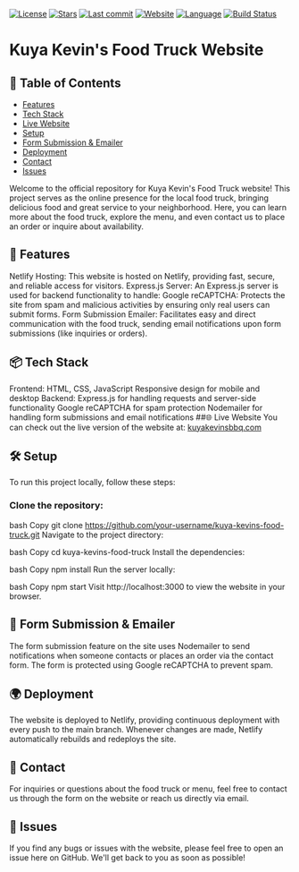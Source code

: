 [![License](https://img.shields.io/badge/license-MIT-blue.svg)](https://github.com/Amato1891/kuya-kevins/blob/main/LICENSE)
[![Stars](https://img.shields.io/github/stars/Amato1891/kuya-kevins)](https://github.com/Amato1891/kuya-kevins/stargazers)
[![Last commit](https://img.shields.io/github/last-commit/Amato1891/kuya-kevins)](https://github.com/Amato1891/kuya-kevins/commits/main)
[![Website](https://img.shields.io/website?url=https%3A%2F%2Fkuyakevinsbbq.com)](https://kuyakevinsbbq.com)
[![Language](https://img.shields.io/github/languages/top/Amato1891/kuya-kevins)](https://github.com/Amato1891/kuya-kevins)
[![Build Status](https://img.shields.io/github/workflow/status/Amato1891/kuya-kevins/CI)](https://github.com/Amato1891/kuya-kevins/actions)

# Kuya Kevin's Food Truck Website

## 📑 Table of Contents
- [Features](#-features)
- [Tech Stack](#-tech-stack)
- [Live Website](#-live-website)
- [Setup](#-setup)
- [Form Submission & Emailer](#-form-submission--emailer)
- [Deployment](#-deployment)
- [Contact](#-contact)
- [Issues](#-issues)
  
Welcome to the official repository for Kuya Kevin's Food Truck website! This project serves as the online presence for the local food truck, bringing delicious food and great service to your neighborhood. Here, you can learn more about the food truck, explore the menu, and even contact us to place an order or inquire about availability.

## 🚀 Features
Netlify Hosting: This website is hosted on Netlify, providing fast, secure, and reliable access for visitors.
Express.js Server: An Express.js server is used for backend functionality to handle:
Google reCAPTCHA: Protects the site from spam and malicious activities by ensuring only real users can submit forms.
Form Submission Emailer: Facilitates easy and direct communication with the food truck, sending email notifications upon form submissions (like inquiries or orders).
## 📦 Tech Stack
Frontend:
HTML, CSS, JavaScript
Responsive design for mobile and desktop
Backend:
Express.js for handling requests and server-side functionality
Google reCAPTCHA for spam protection
Nodemailer for handling form submissions and email notifications
##🌐 Live Website
You can check out the live version of the website at:
<a target="_blank" href="https://kuyakevinsbbq.com/">kuyakevinsbbq.com</a>
## 🛠️ Setup
To run this project locally, follow these steps:

### Clone the repository:

bash
Copy
git clone https://github.com/your-username/kuya-kevins-food-truck.git
Navigate to the project directory:

bash
Copy
cd kuya-kevins-food-truck
Install the dependencies:

bash
Copy
npm install
Run the server locally:

bash
Copy
npm start
Visit http://localhost:3000 to view the website in your browser.

## 📨 Form Submission & Emailer
The form submission feature on the site uses Nodemailer to send notifications when someone contacts or places an order via the contact form. The form is protected using Google reCAPTCHA to prevent spam.
## 🌍 Deployment
The website is deployed to Netlify, providing continuous deployment with every push to the main branch. Whenever changes are made, Netlify automatically rebuilds and redeploys the site.
## 📧 Contact
For inquiries or questions about the food truck or menu, feel free to contact us through the form on the website or reach us directly via email.
## 🐞 Issues
If you find any bugs or issues with the website, please feel free to open an issue here on GitHub. We'll get back to you as soon as possible!
